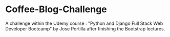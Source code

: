 # Coffee-Blog-Challenge

A challenge within the Udemy course : "Python and Django Full Stack Web Developer Bootcamp" by Jose Portilla after finishing the Bootstrap lectures.
